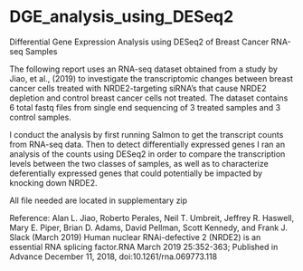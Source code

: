 # DGE_analysis_using_DESeq2
Differential Gene Expression Analysis using DESeq2 of Breast Cancer RNA-seq Samples

The following report uses an RNA-seq dataset obtained from a study by Jiao, et al., (2019) to investigate the transcriptomic changes between breast cancer cells treated with NRDE2-targeting siRNA’s that cause NRDE2 depletion and control breast cancer cells not treated. The dataset contains 6 total fastq files from single end sequencing of 3 treated samples and 3 control samples.

I conduct the analysis by first running Salmon to get the transcript counts from RNA-seq data. Then to detect differentially expressed genes I ran an analysis of the counts using DESeq2 in order to compare the transcription levels between the two classes of samples, as well as to characterize deferentially expressed genes that could potentially be impacted by knocking down NRDE2.

All file needed are located in supplementary zip

Reference:  Alan L. Jiao, Roberto Perales, Neil T. Umbreit, Jeffrey R. Haswell, Mary E. Piper, Brian D. Adams, David Pellman, Scott Kennedy, and Frank J. Slack (March 2019) Human nuclear RNAi-defective 2 (NRDE2) is an essential RNA splicing factor.RNA March 2019 25:352-363; Published in Advance December 11, 2018, doi:10.1261/rna.069773.118 
